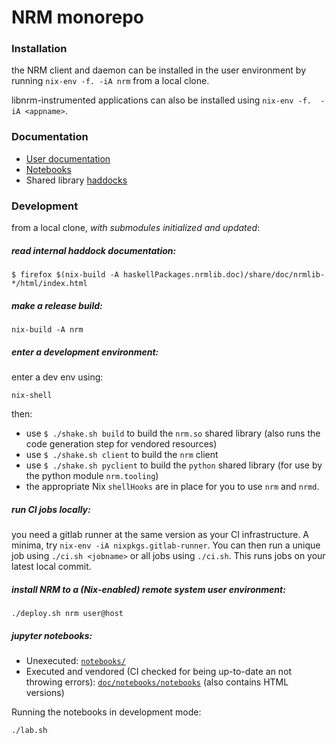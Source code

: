 # NRM monorepo

### Installation

the NRM client and daemon can be installed in the user environment by running
`nix-env -f. -iA nrm` from a local clone.

libnrm-instrumented applications can also be installed using `nix-env -f.  -iA <appname>`.

### Documentation

- [User documentation](http://hnrm.readthedocs.io)
- [Notebooks](doc/notebooks/notebooks)
- Shared library [haddocks](https://hnrm.readthedocs.io/en/latest/_static/haddocks/)

### Development

from a local clone, *with submodules initialized and updated*:

##### read internal haddock documentation: 

```
$ firefox $(nix-build -A haskellPackages.nrmlib.doc)/share/doc/nrmlib-*/html/index.html
```

##### make a release build: 

```
nix-build -A nrm
```

##### enter a development environment: 

enter a dev env using:

```
nix-shell
```

then:

- use `$ ./shake.sh build` to build the `nrm.so` shared library (also runs the code generation step for vendored resources)
- use `$ ./shake.sh client` to build the `nrm` client
- use `$ ./shake.sh pyclient` to build the `python` shared library (for use by the python module `nrm.tooling`)
- the appropriate Nix `shellHooks` are in place for you to use `nrm` and `nrmd`.

##### run CI jobs locally: 

you need a gitlab runner at the same version as your CI infrastructure.  A
minima, try `nix-env -iA nixpkgs.gitlab-runner`. You can then run a unique job
using `./ci.sh <jobname>` or all jobs using `./ci.sh`. This runs jobs on your
latest local commit.

##### install NRM to a (Nix-enabled) remote system user environment:

`./deploy.sh nrm user@host`

##### jupyter notebooks:

* Unexecuted: [`notebooks/`](notebooks/)
* Executed and vendored (CI checked for being up-to-date an not throwing errors): [`doc/notebooks/notebooks`](doc/notebooks/notebooks) (also contains HTML versions)

Running the notebooks in development mode:

```
./lab.sh
```
